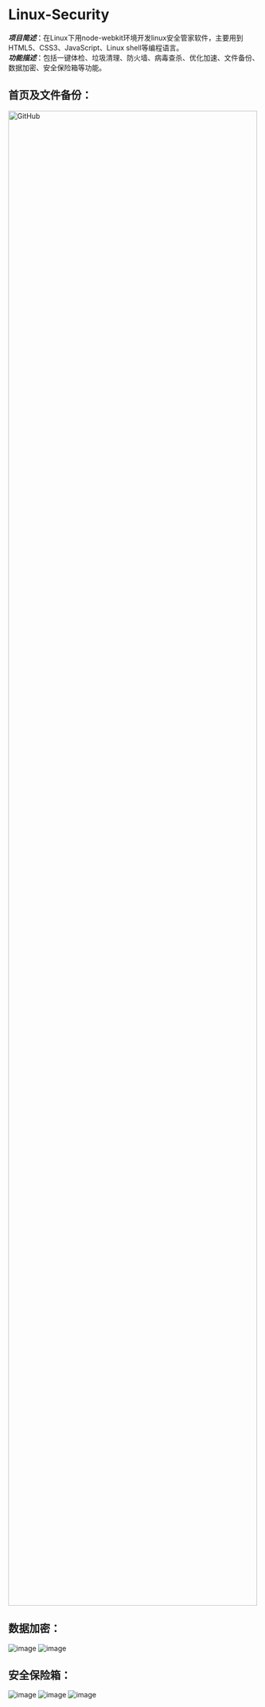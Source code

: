 # Linux-Security

**_项目简述_**：在Linux下用node-webkit环境开发linux安全管家软件，主要用到HTML5、CSS3、JavaScript、Linux shell等编程语言。  
**_功能描述_**：包括一键体检、垃圾清理、防火墙、病毒查杀、优化加速、文件备份、数据加密、安全保险箱等功能。

## 首页及文件备份：

<img src="https://raw.githubusercontent.com/cassiopeiaofmax/Linux-Security/master/screenshot/%E9%A6%96%E9%A1%B5.png" alt="GitHub"  width="500" height="3000" />

## 数据加密：

![image](https://raw.githubusercontent.com/cassiopeiaofmax/Linux-Security/master/screenshot/%E6%95%B0%E6%8D%AE%E5%8A%A0%E5%AF%861.png)
![image](https://raw.githubusercontent.com/cassiopeiaofmax/Linux-Security/master/screenshot/%E6%95%B0%E6%8D%AE%E5%8A%A0%E5%AF%862.png)

## 安全保险箱：

![image](https://raw.githubusercontent.com/cassiopeiaofmax/Linux-Security/master/screenshot/%E8%B5%84%E6%96%99%E4%BF%9D%E6%8A%A41.png)
![image](https://raw.githubusercontent.com/cassiopeiaofmax/Linux-Security/master/screenshot/%E8%B5%84%E6%96%99%E4%BF%9D%E6%8A%A42.png)
![image](https://raw.githubusercontent.com/cassiopeiaofmax/Linux-Security/master/screenshot/%E8%B5%84%E6%96%99%E4%BF%9D%E6%8A%A43.png)


